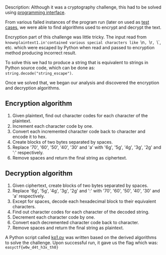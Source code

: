 Description: Although it was a cryptography challenge, this had to be solved using [programming interface](https://www.easyctf.com/programming).

From various failed instances of the program run (later on used as [test cases](./testcases.txt), we were able to find algorithms used to encrypt and decrypt the text.

Encryption part of this challenge was little tricky. The input read from `knownplaintext1.in'contained various special characters like `\n`, `\r`, `\\`, etc. which were escaped by Python when read and passed to encryption method producing incorrect result.

To solve this we had to produce a string that is equivalent to strings in Python source code, which can be done as:
`string.decode("string_escape")`.

Once we solved that, we began our analysis and discovered the encryption and decryption algorithms.

## Encryption algorithm
1. Given plaintext, find out character codes for each character of the plaintext.
2. Increment each character code by one.
3. Convert each incremented character code back to character and encode it to hex.
4. Create blocks of two bytes separated by spaces.
5. Replace '70', '60', '50', '40', '30' and 'a' with '6g', '5g', '4g', '3g', '2g' and ':' respectively.
6. Remove spaces and return the final string as ciphertext.

## Decryption algorithm
1. Given ciphertext, create blocks of two bytes separated by spaces.
2. Replace '6g', '5g', '4g', '3g', '2g' and ':' with '70', '60', '50', '40', '30' and  'a' respectively.
3. Except for spaces, decode each hexadecimal block to their equivalent characters.
4. Find out character codes for each character of the decoded string.
5. Decrement each character code by one.
6. Convert each decremented character code back to character.
7. Remove spaces and return the final string as plaintext.

A Python script called [kp1.py](./kp1.py) was written based on the derived algorithms to solve the challenge.
Upon successful run, it gave us the flag which was:
`easyctf{w0w_d4t_h3x_th0}`
